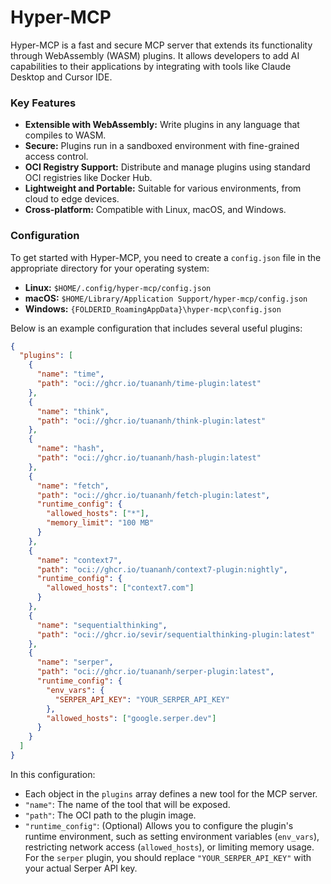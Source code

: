 # Hyper-MCP

Hyper-MCP is a fast and secure MCP server that extends its functionality through WebAssembly (WASM) plugins. It allows developers to add AI capabilities to their applications by integrating with tools like Claude Desktop and Cursor IDE.

### Key Features

-   **Extensible with WebAssembly:** Write plugins in any language that compiles to WASM.
-   **Secure:** Plugins run in a sandboxed environment with fine-grained access control.
-   **OCI Registry Support:** Distribute and manage plugins using standard OCI registries like Docker Hub.
-   **Lightweight and Portable:** Suitable for various environments, from cloud to edge devices.
-   **Cross-platform:** Compatible with Linux, macOS, and Windows.

### Configuration

To get started with Hyper-MCP, you need to create a `config.json` file in the appropriate directory for your operating system:

-   **Linux:** `$HOME/.config/hyper-mcp/config.json`
-   **macOS:** `$HOME/Library/Application Support/hyper-mcp/config.json`
-   **Windows:** `{FOLDERID_RoamingAppData}\hyper-mcp\config.json`

Below is an example configuration that includes several useful plugins:

```json
{
  "plugins": [
    {
      "name": "time",
      "path": "oci://ghcr.io/tuananh/time-plugin:latest"
    },
    {
      "name": "think",
      "path": "oci://ghcr.io/tuananh/think-plugin:latest"
    },
    {
      "name": "hash",
      "path": "oci://ghcr.io/tuananh/hash-plugin:latest"
    },
    {
      "name": "fetch",
      "path": "oci://ghcr.io/tuananh/fetch-plugin:latest",
      "runtime_config": {
        "allowed_hosts": ["*"],
        "memory_limit": "100 MB"
      }
    },
    {
      "name": "context7",
      "path": "oci://ghcr.io/tuananh/context7-plugin:nightly",
      "runtime_config": {
        "allowed_hosts": ["context7.com"]
      }
    },
    {
      "name": "sequentialthinking",
      "path": "oci://ghcr.io/sevir/sequentialthinking-plugin:latest"
    },
    {
      "name": "serper",
      "path": "oci://ghcr.io/tuananh/serper-plugin:latest",
      "runtime_config": {
        "env_vars": {
          "SERPER_API_KEY": "YOUR_SERPER_API_KEY"
        },
        "allowed_hosts": ["google.serper.dev"]
      }
    }
  ]
}
```

In this configuration:
-   Each object in the `plugins` array defines a new tool for the MCP server.
-   `"name"`: The name of the tool that will be exposed.
-   `"path"`: The OCI path to the plugin image.
-   `"runtime_config"`: (Optional) Allows you to configure the plugin's runtime environment, such as setting environment variables (`env_vars`), restricting network access (`allowed_hosts`), or limiting memory usage. For the `serper` plugin, you should replace `"YOUR_SERPER_API_KEY"` with your actual Serper API key.
